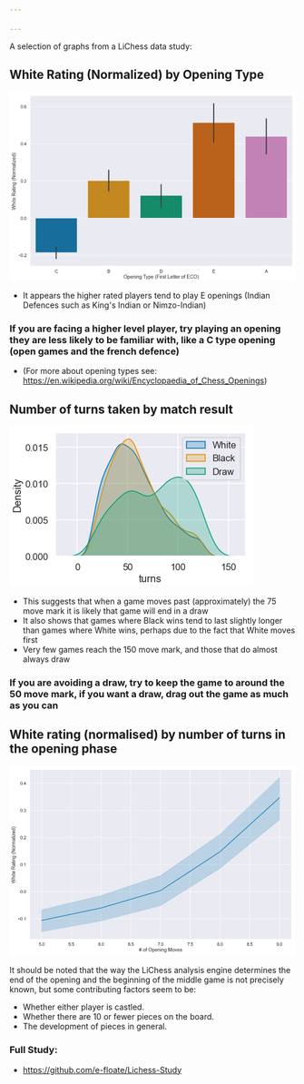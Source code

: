 ```yaml
---

---
```

A selection of graphs from a LiChess data study:

## White Rating (Normalized) by Opening Type

![White Rating (Normalized) by Opening Type](/assets/images/Opening_Type_v_Rating.png "White Rating (Normalized) by Opening Type")

- It appears the higher rated players tend to play E openings (Indian Defences such as King's Indian or Nimzo-Indian)
### If you are facing a higher level player, try playing an opening they are less likely to be familiar with, like a C type opening (open games and the french defence)
- (For more about opening types see: <https://en.wikipedia.org/wiki/Encyclopaedia_of_Chess_Openings>)

## Number of turns taken by match result

![Number of turns taken by match result](/assets/images/Turns_Dist_by_Result.png "Number of turns taken by match result")

- This suggests that when a game moves past (approximately) the 75 move mark it is likely that game will end in a draw
- It also shows that games where Black wins tend to last slightly longer than games where White wins, perhaps due to the fact that White moves first 
- Very few games reach the 150 move mark, and those that do almost always draw
### If you are avoiding a draw, try to keep the game to around the 50 move mark, if you want a draw, drag out the game as much as you can

## White rating (normalised) by number of turns in the opening phase

![White rating (normalised) by number of turns in the opening phase](/assets/images/Opening_Moves_v_Rating.png "White rating (normalised) by number of turns in the opening phase")

It should be noted that the way the LiChess analysis engine determines the end of the opening and the beginning of the middle game is not precisely known, but some contributing factors seem to be:
- Whether either player is castled.
- Whether there are 10 or fewer pieces on the board.
- The development of pieces in general.

### Full Study:
- <https://github.com/e-floate/Lichess-Study>